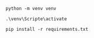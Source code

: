 ```
python -m venv venv
```

```
.\venv\Scripte\activate
```

```
pip install -r requirements.txt
```